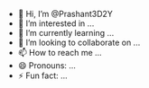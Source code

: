 - 👋 Hi, I’m @Prashant3D2Y
- 👀 I’m interested in ...
- 🌱 I’m currently learning ...
- 💞️ I’m looking to collaborate on ...
- 📫 How to reach me ...
- 😄 Pronouns: ...
- ⚡ Fun fact: ...

<!---
Prashant3D2Y/Prashant3D2Y is a ✨ special ✨ repository because its `README.md` (this file) appears on your GitHub profile.
You can click the Preview link to take a look at your changes.
--->
